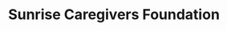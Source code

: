 ---
title: "Sunrise Caregivers Foundation"
url: /harbor-city/sunrise-caregivers-foundation/
shop: cannabis
---